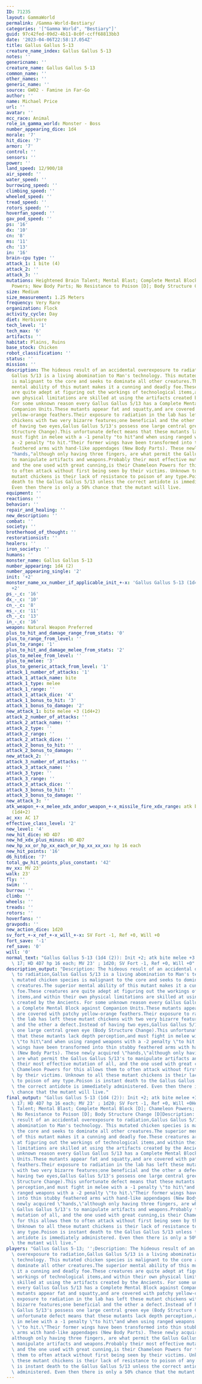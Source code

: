```yaml
---
ID: 71235
layout: GammaWorld
permalink: /Gamma-World-Bestiary/
categories: '["Gamma World", "Bestiary"]'
guid: 97c42fed-09d2-4b11-8c0f-ccff68813bb3
date: '2023-04-06T22:58:17.054Z'
title: Gallus Gallus 5-13
creature_name_index: Gallus Gallus 5-13
notes: ''
genericname: ''
creature_name: Gallus Gallus 5-13
common_name: ''
other_names: ''
generic_name: ''
source: GW02 - Famine in Far-Go
author: ''
name: Michael Price
url: ''
avatar: ''
mcc_race: Animal
role_in_gamma_world: Monster - Boss
number_appearing_dice: 1d4
morale: '7'
hit_dice: '7'
armor: '7'
control: ''
sensors: ''
power: ''
land_speed: 12/900/18
air_speed: ''
water_speed: ''
burrowing_speed: ''
climbing_speed: ''
wheeled_speed: ''
tread_speed: ''
rotors_speed: ''
hoverfan_speed: ''
gav_pod_speed: ''
ps: '16'
dx: '10'
cn: '8'
ms: '11'
ch: '13'
in: '16'
brain-cpu type: ''
attack_1: 1 bite (4)
attack_2: ''
attack_3: ''
mutations: Heightened Brain Talent; Mental Blast; Complete Mental Block [D]; Chameleon
  Powers; New Body Parts; No Resistance to Poison [D]; Body Structure Change [D]
size: Medium
size_measurement: 1.25 Meters
frequency: Very Rare
organization: Flock
activity_cycle: Day
diet: Herbivore
tech_level: '1'
tech_max: '6'
artifacts: ''
habitat: Plains, Ruins
base_stock: Chicken
robot_classification: ''
status: ''
mission: ''
description: The hideous result of an accidental overexposure to radiation,Gallus
  Gallus 5/13 is a living abomination to Man's technology. This mutated chicken species
  is malignant to the core and seeks to dominate all other creatures.The superior
  mental ability of this mutant makes it a cunning and deadly foe.These creatures
  are quite adept at figuring out the workings of technological items,and within their
  own physical limitations are skilled at using the artifacts created by the Ancients.
  For some unknown reason every Gallus Gallus 5/13 has a Complete Mental Block against
  Companion Units.These mutants appear fat and squatty,and are covered with patchy
  yellow-orange feathers.Their exposure to radiation in the lab has left these mutant
  chickens with two very bizarre features;one beneficial and the other a defect.Instead
  of having two eyes,Gallus Gallus 5/13's possess one large central green eye (Body
  Structure Change).This unfortunate defect means that these mutants lack depth perception,and
  must fight in melee with a -1 penalty "to hit"and when using ranged weapons with
  a -2 penalty "to hit."Their former wings have been transformed into thin stubby
  feathered arms with hand-like appendages (New Body Parts). These newly acquired
  "hands,"although only having three fingers, are what permit the Gallus Gallus 5/13's
  to manipulate artifacts and weapons.Probably their most effective mutation of all,
  and the one used with great cunning,is their Chameleon Powers for this allows them
  to often attack without first being seen by their victims. Unknown to all these
  mutant chickens is their lack of resistance to poison of any type.Poison is instant
  death to the Gallus Gallus 5/13 unless the correct antidote is immediately administered.
  Even then there is only a 50% chance that the mutant will live.
equipment: ''
reactions: ''
behavior: ''
repair_and_healing: ''
new_description: ''
combat: ''
society: ''
brotherhood_of_thought: ''
restorationsist: ''
healers: ''
iron_society: ''
humans: ''
monster_name: Gallus Gallus 5-13
number_appearing: 1d4 (2)
number_appearing_single: '2'
init: '+2'
monster_name_xx_number_if_applicable_init_+-x: 'Gallus Gallus 5-13 (1d4 (2)): Init
  +2'
ps_-_c: '16'
dx_-_c: '10'
cn_-_c: '8'
ms_-_c: '11'
ch_-_c: '13'
in_-_c: '16'
weapon: Natural Weapon Preferred
plus_to_hit_and_damage_range_from_stats: '0'
plus_to_range_from_level: ''
plus_to_range: '1'
plus_to_hit_and_damage_melee_from_stats: '2'
plus_to_melee_from_level: ''
plus_to_melee: '3'
plus_to_generic_attack_from_level: '1'
attack_1_number_of_attacks: '1'
attack_1_attack_name: bite
attack_1_type: melee
attack_1_range: ''
attack_1_attack_dice: '4'
attack_1_bonus_to_hit: '3'
attack_1_bonus_to_damage: '2'
new_attack_1: bite melee +3 (1d4+2)
attack_2_number_of_attacks: ''
attack_2_attack_name: ''
attack_2_type: ''
attack_2_range: ''
attack_2_attack_dice: ''
attack_2_bonus_to_hit: ''
attack_2_bonus_to_damage: ''
new_attack_2: ''
attack_3_number_of_attacks: ''
attack_3_attack_name: ''
attack_3_type: ''
attack_3_range: ''
attack_3_attack_dice: ''
attack_3_bonus_to_hit: ''
attack_3_bonus_to_damage: ''
new_attack_3: ''
atk_weapon_+-x_melee_xdx_andor_weapon_+-x_missile_fire_xdx_range: atk bite melee +3
  (1d4+2)
ac_xx: AC 17
effective_class_level: '2'
new_level: '4'
new_hit_dice: HD 4D7
new_hd_xdx_plus_minus: HD 4D7
new_hp_xx_or_hp_xx_each_or_hp_xx_xx_xx: hp 16 each
new_hit_points: '16'
d6_hitdice: '7'
total_gw_hit_points_plus_constant: '42'
mv_xx: MV 23'
walk: 23'
fly: ''
swim: ''
burrow: ''
climb: ''
wheels: ''
treads: ''
rotors: ''
hoverfans: ''
gravpods: ''
new_action_dice: 1d20
sv_fort_+-x_ref_+-x_will_+-x: SV Fort -1, Ref +0, Will +0
fort_save: '-1'
ref_save: '0'
will: '0'
normal_text: "Gallus Gallus 5-13 (1d4 (2)): Init +2; atk bite melee +3 (1d4+2); AC\
  \ 17; HD 4D7 hp 16 each; MV 23' ; 1d20; SV Fort -1, Ref +0, Will +0"
description_output: "Description: The hideous result of an accidental overexposure\
  \ to radiation,Gallus Gallus 5/13 is a living abomination to Man's technology. This\
  \ mutated chicken species is malignant to the core and seeks to dominate all other\
  \ creatures.The superior mental ability of this mutant makes it a cunning and deadly\
  \ foe.These creatures are quite adept at figuring out the workings of technological\
  \ items,and within their own physical limitations are skilled at using the artifacts\
  \ created by the Ancients. For some unknown reason every Gallus Gallus 5/13 has\
  \ a Complete Mental Block against Companion Units.These mutants appear fat and squatty,and\
  \ are covered with patchy yellow-orange feathers.Their exposure to radiation in\
  \ the lab has left these mutant chickens with two very bizarre features;one beneficial\
  \ and the other a defect.Instead of having two eyes,Gallus Gallus 5/13's possess\
  \ one large central green eye (Body Structure Change).This unfortunate defect means\
  \ that these mutants lack depth perception,and must fight in melee with a -1 penalty\
  \ \"to hit\"and when using ranged weapons with a -2 penalty \"to hit.\"Their former\
  \ wings have been transformed into thin stubby feathered arms with hand-like appendages\
  \ (New Body Parts). These newly acquired \"hands,\"although only having three fingers,\
  \ are what permit the Gallus Gallus 5/13's to manipulate artifacts and weapons.Probably\
  \ their most effective mutation of all, and the one used with great cunning,is their\
  \ Chameleon Powers for this allows them to often attack without first being seen\
  \ by their victims. Unknown to all these mutant chickens is their lack of resistance\
  \ to poison of any type.Poison is instant death to the Gallus Gallus 5/13 unless\
  \ the correct antidote is immediately administered. Even then there is only a 50%\
  \ chance that the mutant will live."
final_output: "Gallus Gallus 5-13 (1d4 (2)): Init +2; atk bite melee +3 (1d4+2); AC\
  \ 17; HD 4D7 hp 16 each; MV 23' ; 1d20; SV Fort -1, Ref +0, Will +0Heightened Brain\
  \ Talent; Mental Blast; Complete Mental Block [D]; Chameleon Powers; New Body Parts;\
  \ No Resistance to Poison [D]; Body Structure Change [D]Description: The hideous\
  \ result of an accidental overexposure to radiation,Gallus Gallus 5/13 is a living\
  \ abomination to Man's technology. This mutated chicken species is malignant to\
  \ the core and seeks to dominate all other creatures.The superior mental ability\
  \ of this mutant makes it a cunning and deadly foe.These creatures are quite adept\
  \ at figuring out the workings of technological items,and within their own physical\
  \ limitations are skilled at using the artifacts created by the Ancients. For some\
  \ unknown reason every Gallus Gallus 5/13 has a Complete Mental Block against Companion\
  \ Units.These mutants appear fat and squatty,and are covered with patchy yellow-orange\
  \ feathers.Their exposure to radiation in the lab has left these mutant chickens\
  \ with two very bizarre features;one beneficial and the other a defect.Instead of\
  \ having two eyes,Gallus Gallus 5/13's possess one large central green eye (Body\
  \ Structure Change).This unfortunate defect means that these mutants lack depth\
  \ perception,and must fight in melee with a -1 penalty \"to hit\"and when using\
  \ ranged weapons with a -2 penalty \"to hit.\"Their former wings have been transformed\
  \ into thin stubby feathered arms with hand-like appendages (New Body Parts). These\
  \ newly acquired \"hands,\"although only having three fingers, are what permit the\
  \ Gallus Gallus 5/13's to manipulate artifacts and weapons.Probably their most effective\
  \ mutation of all, and the one used with great cunning,is their Chameleon Powers\
  \ for this allows them to often attack without first being seen by their victims.\
  \ Unknown to all these mutant chickens is their lack of resistance to poison of\
  \ any type.Poison is instant death to the Gallus Gallus 5/13 unless the correct\
  \ antidote is immediately administered. Even then there is only a 50% chance that\
  \ the mutant will live."
players: "Gallus Gallus 5-13; '';Description: The hideous result of an accidental\
  \ overexposure to radiation,Gallus Gallus 5/13 is a living abomination to Man's\
  \ technology. This mutated chicken species is malignant to the core and seeks to\
  \ dominate all other creatures.The superior mental ability of this mutant makes\
  \ it a cunning and deadly foe.These creatures are quite adept at figuring out the\
  \ workings of technological items,and within their own physical limitations are\
  \ skilled at using the artifacts created by the Ancients. For some unknown reason\
  \ every Gallus Gallus 5/13 has a Complete Mental Block against Companion Units.These\
  \ mutants appear fat and squatty,and are covered with patchy yellow-orange feathers.Their\
  \ exposure to radiation in the lab has left these mutant chickens with two very\
  \ bizarre features;one beneficial and the other a defect.Instead of having two eyes,Gallus\
  \ Gallus 5/13's possess one large central green eye (Body Structure Change).This\
  \ unfortunate defect means that these mutants lack depth perception,and must fight\
  \ in melee with a -1 penalty \"to hit\"and when using ranged weapons with a -2 penalty\
  \ \"to hit.\"Their former wings have been transformed into thin stubby feathered\
  \ arms with hand-like appendages (New Body Parts). These newly acquired \"hands,\"\
  although only having three fingers, are what permit the Gallus Gallus 5/13's to\
  \ manipulate artifacts and weapons.Probably their most effective mutation of all,\
  \ and the one used with great cunning,is their Chameleon Powers for this allows\
  \ them to often attack without first being seen by their victims. Unknown to all\
  \ these mutant chickens is their lack of resistance to poison of any type.Poison\
  \ is instant death to the Gallus Gallus 5/13 unless the correct antidote is immediately\
  \ administered. Even then there is only a 50% chance that the mutant will live.|"
---
```

</br>